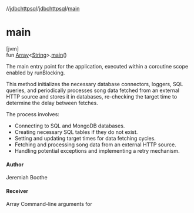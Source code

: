 //[jdbchttpsql](../../index.md)/[jdbchttpsql](index.md)/[main](main.md)

# main

[jvm]\
fun [Array](https://kotlinlang.org/api/latest/jvm/stdlib/kotlin/-array/index.html)&lt;[String](https://kotlinlang.org/api/latest/jvm/stdlib/kotlin/-string/index.html)&gt;.[main](main.md)()

The main entry point for the application, executed within a coroutine scope enabled by runBlocking.

This method initializes the necessary database connectors, loggers, SQL queries, and periodically processes song data fetched from an external HTTP source and stores it in databases, re-checking the target time to determine the delay between fetches.

The process involves:

- 
   Connecting to SQL and MongoDB databases.
- 
   Creating necessary SQL tables if they do not exist.
- 
   Setting and updating target times for data fetching cycles.
- 
   Fetching and processing song data from an external HTTP source.
- 
   Handling potential exceptions and implementing a retry mechanism.

#### Author

Jeremiah Boothe

#### Receiver

Array<String> Command-line arguments for
